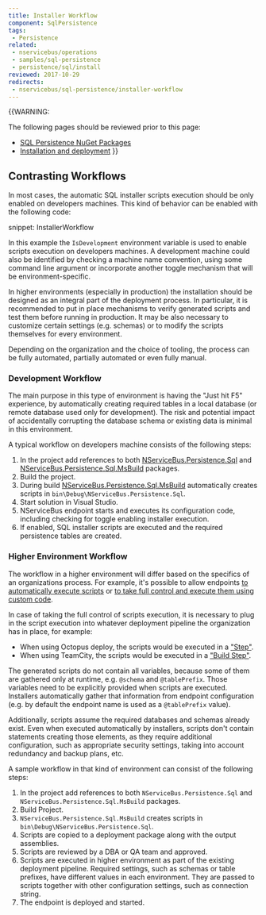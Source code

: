 ```yaml
---
title: Installer Workflow
component: SqlPersistence
tags:
 - Persistence
related:
 - nservicebus/operations
 - samples/sql-persistence
 - persistence/sql/install
reviewed: 2017-10-29
redirects:
 - nservicebus/sql-persistence/installer-workflow
---
```



{{WARNING:

The following pages should be reviewed prior to this page:

 * [SQL Persistence NuGet Packages](/persistence/sql/#nuget-packages)
 * [Installation and deployment](/persistence/sql/install.md)
}}


## Contrasting Workflows

In most cases, the automatic SQL installer scripts execution should be only enabled on developers machines. This kind of behavior can be enabled with the following code:

snippet: InstallerWorkflow

In this example the `IsDevelopment` environment variable is used to enable scripts execution on developers machines. A development machine could also be identified by checking a machine name convention, using some command line argument or incorporate another toggle mechanism that will be environment-specific.

In higher environments (especially in production) the installation should be designed as an integral part of the deployment process. In particular, it is recommended to put in place mechanisms to verify generated scripts and test them before running in production. It may be also necessary to customize certain settings (e.g. schemas) or to modify the scripts themselves for every environment.

Depending on the organization and the choice of tooling, the process can be fully automated, partially automated or even fully manual.


### Development Workflow

The main purpose in this type of environment is having the "Just hit F5" experience, by automatically creating required tables in a local database (or remote database used only for development). The risk and potential impact of accidentally corrupting the database schema or existing data is minimal in this environment.

A typical workflow on developers machine consists of the following steps:

 1. In the project add references to both [NServiceBus.Persistence.Sql](/persistence/sql/#nuget-packages-nservicebus-persistence-sql) and [NServiceBus.Persistence.Sql.MsBuild](/persistence/sql/#nuget-packages-nservicebus-persistence-sql-msbuild) packages.
 1. Build the project.
 1. During build [NServiceBus.Persistence.Sql.MsBuild](/persistence/sql/#nuget-packages-nservicebus-persistence-sql-msbuild) automatically creates scripts in `bin\Debug\NServiceBus.Persistence.Sql`.
 1. Start solution in Visual Studio.
 1. NServiceBus endpoint starts and executes its configuration code, including checking for toggle enabling installer execution.
 1. If enabled, SQL installer scripts are executed and the required persistence tables are created.



### Higher Environment Workflow

The workflow in a higher environment will differ based on the specifics of an organizations process. For example, it's possible to allow endpoints [to automatically execute scripts](/persistence/sql/install.md#script-execution-runs-by-default-at-endpoint-startup) or [to take full control and execute them using custom code](/persistence/sql/install.md#optionally-take-control-of-script-execution).

In case of taking the full control of scripts execution, it is necessary to plug in the script execution into whatever deployment pipeline the organization has in place, for example:

 * When using Octopus deploy, the scripts would be executed in a ["Step"]( https://octopus.com/docs/deploying-applications/adding-steps).
 * When using TeamCity, the scripts would be executed in a ["Build Step"]( https://confluence.jetbrains.com/display/TCD8/Configuring+Build+Steps).

The generated scripts do not contain all variables, because some of them are gathered only at runtime, e.g. `@schema` and `@tablePrefix`. Those variables need to be explicitly provided when scripts are executed. Installers automatically gather that information from endpoint configuration (e.g. by default the endpoint name is used as a `@tablePrefix` value).

Additionally, scripts assume the required databases and schemas already exist. Even when executed automatically by installers, scripts don't contain statements creating those elements, as they require additional configuration, such as appropriate security settings, taking into account redundancy and backup plans, etc. 

A sample workflow in that kind of environment can consist of the following steps:

 1. In the project add references to both `NServiceBus.Persistence.Sql` and `NServiceBus.Persistence.Sql.MsBuild` packages.
 1. Build Project.
 1. `NServiceBus.Persistence.Sql.MsBuild` creates scripts in `bin\Debug\NServiceBus.Persistence.Sql`.
 1. Scripts are copied to a deployment package along with the output assemblies.
 1. Scripts are reviewed by a DBA or QA team and approved.
 1. Scripts are executed in higher environment as part of the existing deployment pipeline. Required settings, such as schemas or table prefixes, have different values in each environment. They are passed to scripts together with other configuration settings, such as connection string.
 1. The endpoint is deployed and started.
